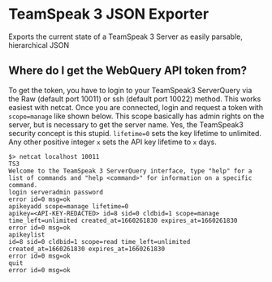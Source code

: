 # TeamSpeak 3 JSON Exporter
Exports the current state of a TeamSpeak 3 Server as easily parsable, hierarchical JSON

## Where do I get the WebQuery API token from?
To get the token, you have to login to your TeamSpeak3 ServerQuery via the Raw (default port 10011) or ssh (default port 10022) method. This works easiest with netcat. Once you are connected, login and request a token with `scope=manage` like shown below. This scope basically has admin rights on the server, but is necessary to get the server name. Yes, the TeamSpeak3 security concept is this stupid. `lifetime=0` sets the key lifetime to unlimited. Any other positive integer `x` sets the API key lifetime to `x` days.

```
$> netcat localhost 10011
TS3
Welcome to the TeamSpeak 3 ServerQuery interface, type "help" for a list of commands and "help <command>" for information on a specific command.
login serveradmin password
error id=0 msg=ok
apikeyadd scope=manage lifetime=0
apikey=<API-KEY-REDACTED> id=8 sid=0 cldbid=1 scope=manage time_left=unlimited created_at=1660261830 expires_at=1660261830
error id=0 msg=ok
apikeylist
id=8 sid=0 cldbid=1 scope=read time_left=unlimited created_at=1660261830 expires_at=1660261830
error id=0 msg=ok
quit
error id=0 msg=ok
```
